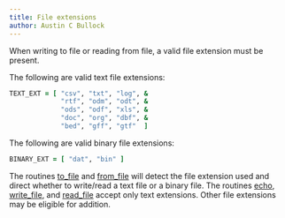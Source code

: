 ```yaml
---
title: File extensions
author: Austin C Bullock
---
```


When writing to file or reading from file, a valid file extension must be present.

The following are valid text file extensions:

```fortran
TEXT_EXT = [ "csv", "txt", "log", &
             "rtf", "odm", "odt", &
             "ods", "odf", "xls", &
             "doc", "org", "dbf", &
             "bed", "gff", "gtf"  ]
```

The following are valid binary file extensions:

```fortran
BINARY_EXT = [ "dat", "bin" ]
```

The routines [to_file](../Ref/to_file.html) and [from_file](../Ref/from_file.html) will detect the file extension used and direct whether to write/read a text file or a binary file. The routines [echo](../Ref/echo.html), [write_file](../Ref/String-methods.html#write_file), and [read_file](../Ref/String-methods.html#read_file) accept only text extensions. Other file extensions may be eligible for addition.
